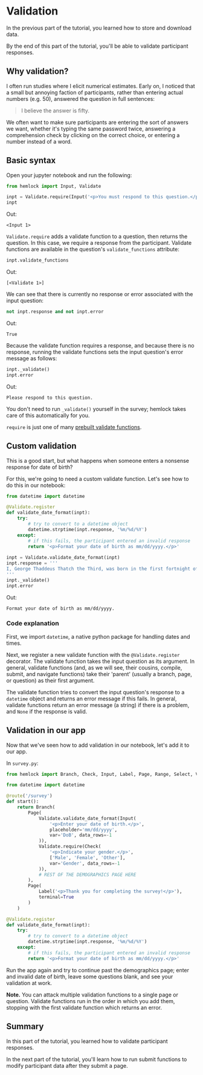# Validation

In the previous part of the tutorial, you learned how to store and download data.

By the end of this part of the tutorial, you'll be able to validate participant responses.

## Why validation?

I often run studies where I elicit numerical estimates. Early on, I noticed that a small but annoying faction of participants, rather than entering actual numbers (e.g. 50), answered the question in full sentences:

> I believe the answer is fifty.

We often want to make sure participants are entering the sort of answers we want, whether it's typing the same password twice, answering a comprehension check by clicking on the correct choice, or entering a number instead of a word.

## Basic syntax

Open your jupyter notebook and run the following:

```python
from hemlock import Input, Validate

inpt = Validate.require(Input('<p>You must respond to this question.</p>'))
inpt
```

Out:

```
<Input 1>
```

`Validate.require` adds a validate function to a question, then returns the question. In this case, we require a response from the participant. Validate functions are available in the question's `validate_functions` attribute:

```python
inpt.validate_functions
```

Out:

```
[<Validate 1>]
```

We can see that there is currently no response or error associated with the input question:

```python
not inpt.response and not inpt.error
```

Out:

```
True
```

Because the validate function requires a response, and because there is no response, running the validate functions sets the input question's error message as follows:

```python
inpt._validate()
inpt.error
```

Out:

```
Please respond to this question.
```

You don't need to run `_validate()` yourself in the survey; hemlock takes care of this automatically for you.

`require` is just one of many [prebuilt validate functions](../validate_functions.md).

## Custom validation

This is a good start, but what happens when someone enters a nonsense response for date of birth?

For this, we're going to need a custom validate function. Let's see how to do this in our notebook:

```python
from datetime import datetime

@Validate.register
def validate_date_format(inpt):
    try:
        # try to convert to a datetime object
        datetime.strptime(inpt.response, '%m/%d/%Y')
    except:
        # if this fails, the participant entered an invalid response
        return '<p>Format your date of birth as mm/dd/yyyy.</p>'
    
inpt = Validate.validate_date_format(inpt)
inpt.response = '''
I, George Thaddeus Thatch the Third, was born in the first fortnight of August 1792.
'''
inpt._validate()
inpt.error
```

Out:

```
Format your date of birth as mm/dd/yyyy.
```

### Code explanation

First, we import `datetime`, a native python package for handling dates and times. 

Next, we register a new validate function with the `@Validate.register` decorator. The validate function takes the input question as its argument. In general, validate functions (and, as we will see, their cousins, compile, submit, and navigate functions) take their 'parent' (usually a branch, page, or question) as their first argument.

The validate function tries to convert the input question's response to a `datetime` object and returns an error message if this fails. In general, validate functions return an error message (a string) if there is a problem, and `None` if the response is valid.

## Validation in our app

Now that we've seen how to add validation in our notebook, let's add it to our app.

In `survey.py`:

```python
from hemlock import Branch, Check, Input, Label, Page, Range, Select, Validate, route

from datetime import datetime

@route('/survey')
def start():
    return Branch(
        Page(
            Validate.validate_date_format(Input(
                '<p>Enter your date of birth.</p>',
                placeholder='mm/dd/yyyy',
                var='DoB', data_rows=-1
            )),
            Validate.require(Check(
                '<p>Indicate your gender.</p>',
                ['Male', 'Female', 'Other'],
                var='Gender', data_rows=-1
            )),
            # REST OF THE DEMOGRAPHICS PAGE HERE
        ),
        Page(
            Label('<p>Thank you for completing the survey!</p>'), 
            terminal=True
        )
    )

@Validate.register
def validate_date_format(inpt):
    try:
        # try to convert to a datetime object
        datetime.strptime(inpt.response, '%m/%d/%Y')
    except:
        # if this fails, the participant entered an invalid response
        return '<p>Format your date of birth as mm/dd/yyyy.</p>'
```

Run the app again and try to continue past the demographics page; enter and invalid date of birth, leave some questions blank, and see your validation at work.

**Note.** You can attack multiple validation functions to a single page or question. Validate functions run in the order in which you add them, stopping with the first validate function which returns an error.

## Summary

In this part of the tutorial, you learned how to validate participant responses.

In the next part of the tutorial, you'll learn how to run submit functions to modify participant data after they submit a page.